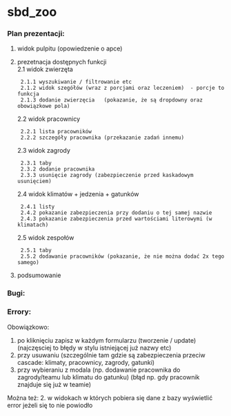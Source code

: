 # sbd_zoo

### Plan prezentacji:

1. widok pulpitu (opowiedzenie o apce)
2. prezetnacja dostępnych funkcji  
	2.1 widok zwierzęta  

		2.1.1 wyszukiwanie / filtrowanie etc  
		2.1.2 widok szegółów (wraz z porcjami oraz leczeniem)  - porcje to funkcja
		2.1.3 dodanie zwierzęcia   (pokazanie, że są dropdowny oraz obowiązkowe pola)

	2.2 widok pracownicy  

		2.2.1 lista pracowników
		2.2.2 szczegóły pracownika (przekazanie zadań innemu)

	2.3 widok zagrody

		2.3.1 taby
		2.3.2 dodanie pracownika
		2.3.3 usunięcie zagrody (zabezpieczenie przed kaskadowym usunięciem)

	2.4 widok klimatów + jedzenia + gatunków

		2.4.1 listy
        2.4.2 pokazanie zabezpieczenia przy dodaniu o tej samej nazwie
        2.4.3 pokazanie zabezpieczenia przed wartościami literowymi (w klimatach)

	2.5 widok zespołów

		2.5.1 taby
		2.5.2 dodawanie pracowników (pokazanie, że nie można dodać 2x tego samego)

3. podsumowanie


### Bugi:  


### Errory:
Obowiązkowo:
1. po kliknięciu zapisz w każdym formularzu (tworzenie / update) (najczęsciej to błędy w stylu istniejącej już nazwy etc)
2. przy usuwaniu (szczególnie tam gdzie są zabezpieczenia przeciw cascade: klimaty, pracownicy, zagrody, gatunki)
3. przy wybieraniu z modala (np. dodawanie pracownika do zagrody/teamu lub klimatu do gatunku) (błąd np. gdy pracownik znajduje się już w teamie)  

Można też:
2. w widokach w których pobiera się dane z bazy wyświetlić error jeżeli się to nie powiodło
